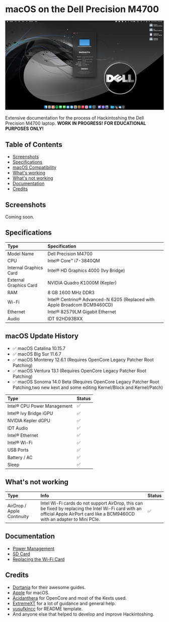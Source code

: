 # macOS on the Dell Precision M4700

![Desktop](/Images/macOS.png)

Extensive documentation for the process of Hackintoshing the Dell Precision M4700 laptop. **WORK IN PROGRESS!**
**FOR EDUCATIONAL PURPOSES ONLY!**

## Table of Contents

- [Screenshots](https://github.com/MasterK13/Dell-Precision-M4700-Hackintosh#screenshots)
- [Specifications](https://github.com/MasterK13/Dell-Precision-M4700-Hackintosh#specifications)
- [macOS Compatibility](https://github.com/MasterK13/Dell-Precision-M4700-Hackintosh#macos-update-history)
- [What's working](https://github.com/MasterK13/Dell-Precision-M4700-Hackintosh#whats-working)
- [What's not working](https://github.com/MasterK13/Dell-Precision-M4700-Hackintosh#whats-not-working)
- [Documentation](https://github.com/MasterK13/Dell-Precision-M4700-Hackintosh#documentation)
- [Credits](https://github.com/MasterK13/Dell-Precision-M4700-Hackintosh#credits)

## Screenshots

Coming soon.

## Specifications

Type | Specification
:---------|:---------
Model Name | Dell Precision M4700
CPU | Intel® Core™ i7-3840QM
Internal Graphics Card | Intel® HD Graphics 4000 (Ivy Bridge)
External Graphics Card | NVIDIA Quadro K1000M (Kepler)
RAM | 8 GB 1600 MHz DDR3
Wi-Fi | Intel® Centrino® Advanced-N 6205 (Replaced with Apple Broadcom BCM9460CD)
Ethernet | Intel® 82579LM Gigabit Ethernet
Audio | IDT 92HD93BXX

## macOS Update History

- ✅ macOS Catalina 10.15.7
- ✅ macOS Big Sur 11.6.7
- ✅ macOS Monterey 12.6.1 (Requires OpenCore Legacy Patcher Root Patching)
- ✅ macOS Ventura 13.1 (Requires OpenCore Legacy Patcher Root Patching)
- ✅ macOS Sonoma 14.0 Beta (Requires OpenCore Legacy Patcher Root Patching,two new kext and some editing Kernel/Block and Kernel/Patch)
  
Type | Status
:---------|:----------
Intel® CPU Power Management | ✅
Intel® Ivy Bridge iGPU | ✅
NVIDIA Kepler dGPU | ✅
IDT Audio | ✅
Intel® Ethernet | ✅
Intel® Wi-Fi | ✅
USB Ports | ✅
Battery / AC | ✅
Sleep | ✅

## What's not working

Type | Info | Status
:---------|:---------|:----------
AirDrop / Apple Continuity | Intel Wi-Fi cards do not support AirDrop, this can be fixed by replacing the Intel Wi-Fi card with an official Apple AirPort card like a BCM9460CD with an adapter to Mini PCIe. | ✅

## Documentation

- [Power Management](/Documentation/PM.md)
- [SD Card](/Documentation/SDXC.md)
- [Replacing the Wi-Fi Card](/Documentation/Wi-Fi.md)

## Credits

- [Dortania](https://dortania.github.io) for their awesome guides.
- [Apple](https://www.apple.com) for macOS.
- [Acidanthera](https://github.com/acidanthera) for OpenCore and most of the Kexts used.
- [ExtremeXT](https://github.com/extremegrief1) for a lot of guidance and general help.
- [yusufklncc](https://github.com/yusufklncc) for README template.
- And anyone else that helped to develop and improve Hackintoshing.

